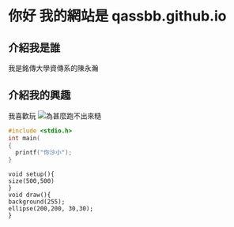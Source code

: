 # 你好 我的網站是 qassbb.github.io

## 介紹我是誰
我是銘傳大學資傳系的陳永瀚

## 介紹我的興趣
我喜歡玩
![為甚麼跑不出來糙](https://img.bc3ts.net/image/post/tumb/N45jGgiGGcZ4fy9Zpfcx5Caperm2_1562163658853_eb9a261a-0bab-48d6-976b-9fea97f63ae2.jpg)
```C
#include <stdio.h>
int main(
{
  printf("你沙小");
}
```

```pressing
void setup(){
size(500,500)
}
void draw(){
background(255);
ellipse(200,200, 30,30);
}

```

